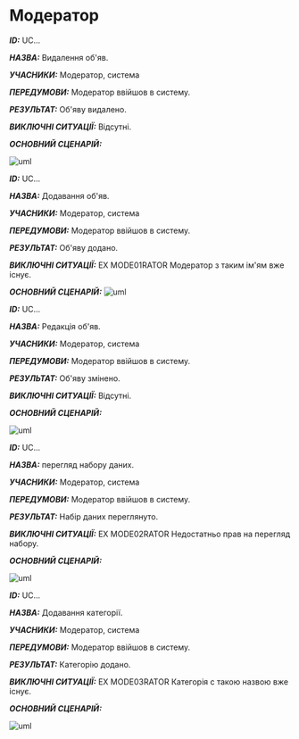 # Модератор
***ID:*** UC...
    
***НАЗВА:*** Видалення об'яв.
    
***УЧАСНИКИ:*** Модератор, система

***ПЕРЕДУМОВИ:*** Модератор ввійшов в систему.

***РЕЗУЛЬТАТ:*** Об'яву видалено.

***ВИКЛЮЧНІ СИТУАЦІЇ:*** Відсутні.

***ОСНОВНИЙ СЦЕНАРІЙ:***

![uml](http://www.plantuml.com/plantuml/png/XP4nJiD044NxFSKg3Gqdm4qkGCK98iKTmSXU2YGN9XRGOGcXL42k42nRMeNOkSB_Ds9s8c7P55GZp_p__6Tsdhb5wkvMroQ_J9Pnkd19cXjjMdE1T_HeqBB0ZclqBAmqlk2ryQOVPwnGipotKlSiBHz5zupMeeONymxVy6BsaV0-bEFvWBq2f7G2EQfpXjUnOnQP_Ee-S_4g5--MXKfxT2o3zyWD6j7L6h0vUQngJecVkE5BDDhitmZR2VHla24bg_4Dfh_wv5eO7WVDgz7hW9Twa1rRTEXOoI1izdklOJAmm_KobzoQUNopbDVw0G00)



***ID:*** UC...
    
***НАЗВА:*** Додавання об'яв.
    
***УЧАСНИКИ:*** Модератор, система

***ПЕРЕДУМОВИ:*** Модератор ввійшов в систему.

***РЕЗУЛЬТАТ:*** Об'яву додано.

***ВИКЛЮЧНІ СИТУАЦІЇ:*** EX MODE01RATOR Модератор з таким ім'ям вже існує.

***ОСНОВНИЙ СЦЕНАРІЙ:***
![uml](http://www.plantuml.com/plantuml/png/NP2nIWD148RxVOeX5ZOMsjur4KmP0j72Dd2B2YOdUsiXR77c4B5ASrYfpt2A2qUyN5vXvety6L7HQkzc_c_dcnqMVkRyzVpIX76UMJVpkGj6YsGIVkAUtpbAoOqikPUIK7ZbLWkr_kpAYj-asYESQwb8xf2xvqW00IlOfhZh-UjJRdcjC8uD4bkb1bp_fWUf2SStXRVp04uR_yUbPf5xI-xYxDpJZhDPGhn5l-EMFnW3Q7HAuydHQFzWUdWocVvPB-4NMKg9Q2ULr4hYqaSrxi17c6raXPqUk2SOmnfY4StcPo_a6bNwDYfyVcM6Tf7XEJy1) 


***ID:*** UC...
    
***НАЗВА:*** Редакція об'яв.
    
***УЧАСНИКИ:*** Модератор, система

***ПЕРЕДУМОВИ:*** Модератор ввійшов в систему.

***РЕЗУЛЬТАТ:*** Об'яву змінено.

***ВИКЛЮЧНІ СИТУАЦІЇ:*** Відсутні.

***ОСНОВНИЙ СЦЕНАРІЙ:***

![uml](http://www.plantuml.com/plantuml/png/XL4xJiD05Ept5AiqD9o0DBa05IU857S48tifa5oOc4-ND2XfW5mXMBPO6JkvmhmRCVjSn0f5YkJPi_EPjvwaRfguX_cjoQxZMPHCNPnaHa5hhl21FIhKacCd2-mbjmI-uHLurvSBMQ6Kuj9oDb9OUI7l3RN53rfPeuEdr8_fjka1MLAg3y_14YszNcKjoy3vr2GlJsWqWgDZp46zHzWCFKTZazqyfYwQPrHk9Gz4_ZefWl90PaLUgGjKlSOgXy0nTBZvsGBR_wQdHOPh3cxeDEXB5dJmQBMj5Y-3EMUBNzICxMJ5Wx2NvL_DinsQllRHETnjwk9xCudkPloIVm00)


***ID:*** UC...
    
***НАЗВА:*** перегляд набору даних.
    
***УЧАСНИКИ:*** Модератор, система

***ПЕРЕДУМОВИ:*** Модератор ввійшов в систему.

***РЕЗУЛЬТАТ:*** Набір даних переглянуто.

***ВИКЛЮЧНІ СИТУАЦІЇ:*** EX MODE02RATOR Недостатньо прав на перегляд набору.

***ОСНОВНИЙ СЦЕНАРІЙ:***

![uml](http://www.plantuml.com/plantuml/png/TL6zJiCm6Dpz59_Aoe0OqwL8TAmg5GRMIea0YJOeCGDIXfAgGanPgaxyl49Q6XIIEds5ynjnE1CI7JpuVkwxp-x5UXpfXycTIWQX7qHZ7KQ9Sg0e3wzei4LXPyXjYiREXC0QfGEM0eCSQxiYJbaEGsPnB3P3XHBVOXVqFACGxEbW5D4DDIdFayswdF26lBsYQYCh62htgEnSElXmmmjyecQgiVDVSQUhael7M0UJH7cKD0obZDJ1Kbqr3NKWqUtrZPQZAF0zTg9nXn8rE5hwLp8OdlTFJaTdbyFHd-Vmy6vJrYYnOu5bwzpO5ROkeMO_msuPDtz18uuoGgR1brl-loKEzOnrUAzwmTJdf_m0)



***ID:*** UC...
    
***НАЗВА:*** Додавання категорії.
    
***УЧАСНИКИ:*** Модератор, система

***ПЕРЕДУМОВИ:*** Модератор ввійшов в систему.

***РЕЗУЛЬТАТ:*** Категорію додано.

***ВИКЛЮЧНІ СИТУАЦІЇ:*** EX MODE03RATOR Категорія с такою назвою вже існує.

***ОСНОВНИЙ СЦЕНАРІЙ:***

![uml](http://www.plantuml.com/plantuml/png/RPB1IiD048Rl-nH3VG71MtEfO8-bK3ruBJIeO1j9ruEGGrhr9WfIselQLqXZeg5jabVuzusSIJ2GabEtCzzyE_-IpbGFNNq_lbLUpndPxb0xhgUA8gasFf0XGcny16QEpFZ4XGsIeh0Wf0YmCKkfHtnCkVDiyTodyFndXcq54fzJ7i-nDO_KmaBS9ISjESJubajO-Dgob7V-CDNss6FVcjaGCIC1ViWy2OKzQzYmCs_yKyeOaYrIALNAGhYoQWdRU6TMPX8pDozbab-4eZpSPTMOg1vcRPQ8690bVR4ANCjGvLqqfBNKnD4skJTNrvgEN7lK9kJCxv5W9pXrBwdNF-iUdmnEB_g3WonVdC578YyYUfaCPI4ny7py_oGvKncPcImgLrUTfinJxTofZZqPyTVn1m00)
